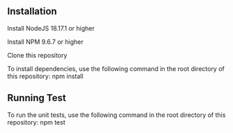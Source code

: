 ## Installation
Install NodeJS 18.17.1 or higher

Install NPM 9.6.7 or higher

Clone this repository

To install dependencies, use the following command in the root directory of this repository: npm install


## Running Test

To run the unit tests, use the following command in the root directory of this repository: npm test
